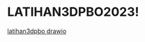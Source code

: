 # LATIHAN3DPBO2023!

[latihan3dpbo drawio](https://user-images.githubusercontent.com/100481579/222139276-40dc7f91-9ae7-436c-8eeb-89303ede2657.png)

